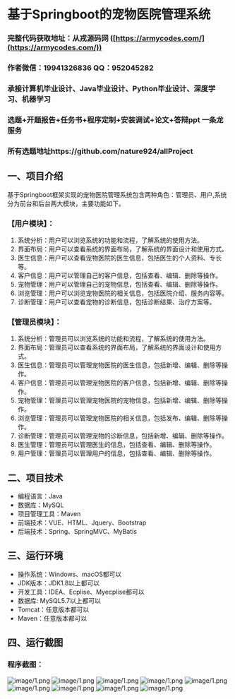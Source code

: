 基于Springboot的宠物医院管理系统
=
### 完整代码获取地址：从戎源码网 ([https://armycodes.com/](https://armycodes.com/))
### 作者微信：19941326836  QQ：952045282 
### 承接计算机毕业设计、Java毕业设计、Python毕业设计、深度学习、机器学习
### 选题+开题报告+任务书+程序定制+安装调试+论文+答辩ppt 一条龙服务
### 所有选题地址https://github.com/nature924/allProject

一、项目介绍
---
基于Springboot框架实现的宠物医院管理系统包含两种角色：管理员、用户,系统分为前台和后台两大模块，主要功能如下。

### 【用户模块】：
1. 系统分析：用户可以浏览系统的功能和流程，了解系统的使用方法。
2. 界面布局：用户可以查看系统的界面布局，了解系统的界面设计和使用方式。
3. 医生信息：用户可以查看宠物医院的医生信息，包括医生的个人资料、专长等。
4. 客户信息：用户可以管理自己的客户信息，包括查看、编辑、删除等操作。
5. 宠物管理：用户可以管理自己的宠物信息，包括查看、编辑、删除等操作。
6. 浏览管理：用户可以浏览宠物医院的相关信息，包括医院介绍、服务内容等。
7. 诊断管理：用户可以查看宠物的诊断信息，包括诊断结果、治疗方案等。

### 【管理员模块】：
1. 系统分析：管理员可以浏览系统的功能和流程，了解系统的使用方法。
2. 界面布局：管理员可以查看系统的界面布局，了解系统的界面设计和使用方式。
3. 医生信息：管理员可以管理宠物医院的医生信息，包括新增、编辑、删除等操作。
4. 客户信息：管理员可以管理宠物医院的客户信息，包括新增、编辑、删除等操作。
5. 宠物管理：管理员可以管理宠物医院的宠物信息，包括新增、编辑、删除等操作。
6. 浏览管理：管理员可以管理宠物医院的相关信息，包括发布、编辑、删除等操作。
7. 诊断管理：管理员可以管理宠物的诊断信息，包括新增、编辑、删除等操作。
8. 医生管理：管理员可以管理医生的信息，包括查看、编辑、删除等操作。
9. 用户管理：管理员可以管理用户的信息，包括查看、编辑、删除等操作。






二、项目技术
---
- 编程语言：Java
- 数据库：MySQL
- 项目管理工具：Maven
- 前端技术：VUE、HTML、Jquery、Bootstrap
- 后端技术：Spring、SpringMVC、MyBatis

三、运行环境
---
- 操作系统：Windows、macOS都可以
- JDK版本：JDK1.8以上都可以
- 开发工具：IDEA、Ecplise、Myecplise都可以
- 数据库: MySQL5.7以上都可以
- Tomcat：任意版本都可以
- Maven：任意版本都可以

四、运行截图
---

### 程序截图：
![image/1.png](image/1.png)
![image/1.png](image/2.png)
![image/1.png](image/3.png)
![image/1.png](image/4.png)
![image/1.png](image/5.png)
![image/1.png](image/6.png)
![image/1.png](image/7.png)
![image/1.png](image/8.png)
![image/1.png](image/9.png)


